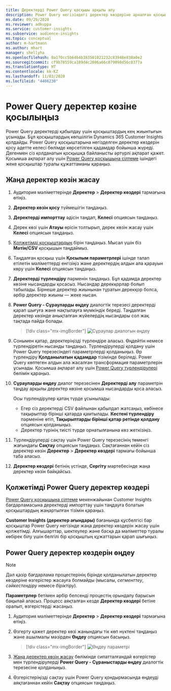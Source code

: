 ```yaml
---
title: Деректерді Power Query қосқышы арқылы алу
description: Power Query негізіндегі деректер көздеріне арналған қосқыштар.
ms.date: 09/29/2020
ms.reviewer: adkuppa
ms.service: customer-insights
ms.subservice: audience-insights
ms.topic: conceptual
author: m-hartmann
ms.author: mhart
manager: shellyha
ms.openlocfilehash: 8a170cc5b64b4b383501021232c83948e838a0e2
ms.sourcegitcommit: cf9b78559ca189d4c2086a66c879098d56c0377a
ms.translationtype: HT
ms.contentlocale: kk-KZ
ms.lasthandoff: 11/03/2020
ms.locfileid: "4406230"
---
```

# <a name="connect-to-a-power-query-data-source"></a>Power Query деректер көзіне қосылыңыз

Power Query деректерді қабылдау үшін қосқыштардың кең жиынтығын ұсынады. Бұл қосқыштардың көпшілігін Dynamics 365 Customer Insights қолдайды. Power Query қосқыштарына негізделген деректер көздерін қосу әдетте келесі бөлімде көрсетілген қадамдар бойынша жүреді. Дегенмен сіз қолданатын қосқышқа байланысты әртүрлі ақпарат қажет. Қосымша ақпарат алу үшін [Power Query қосқышына сілтеме](https://docs.microsoft.com/power-query/connectors/) ішіндегі жеке қосқыштар туралы құжаттаманы қараңыз.

## <a name="create-a-new-data-source"></a>Жаңа деректер көзін жасау

1. Аудитория мәліметтерінде **Деректер** > **Деректер көздері** тармағына өтіңіз.

1. **Деректер көзін қосу** түймешігін таңдаңыз.

1. **Деректерді импорттау** әдісін таңдап, **Келесі** опциясын таңдаңыз.

1. Дерек көзі үшін **Атауы** өрісін толтырып, дерек көзін жасау үшін **Келесі** опциясын таңдаңыз.

1. [Қолжетімді қосқыштардың](#available-power-query-data-sources) бірін таңдаңыз. Мысал үшін біз **Мәтін/CSV** қосқышын таңдаймыз.

1. Таңдалған қосқыш үшін **Қосылым параметрлері** ішінде талап етілетін мәліметтерді енгізіңіз және деректердің алдын ала қарауын көру үшін **Келесі** опциясын таңдаңыз.

1. **Деректерді түрлендіру** пәрменін таңдаңыз. Бұл қадамда деректер көзіне нысандарды қосасыз. Нысандар дерекқорлар болып табылады. Бірнеше деректер жиынынан тұратын дерекқор болса, әрбір деректер жиыны — жеке нысан.

1. **Power Query - Сұрауларды өңдеу** диалогтік терезесі деректерді қарап шығуға және нақтылауға мүмкіндік береді. Таңдалған деректер көзінде анықталған жүйелердің нысандары сол жақ тақтада пайда болады.

   > [!div class="mx-imgBorder"]
   > ![Сұраулар диалогын өңдеу](media/data-manager-configure-edit-queries.png "Сұраулар диалогын өңдеу")

1. Сонымен қатар, деректеріңізді түрлендіре аласыз. Өңдейтін немесе түрлендіретін нысанды таңдаңыз. Түрлендірулерді қолдану үшін Power Query терезесіндегі параметрлерді қолданыңыз. Әр түрлендіру **Қолданылатын қадамдар** тізімінде беріледі. Power Query көптеген алдын ала жасалған трансформация параметрлерін ұсынады. Қосымша ақпарат алу үшін [Power Query түрлендірулері](https://docs.microsoft.com/power-query/power-query-what-is-power-query#transformations) бөлімін қараңыз.

1. **Сұрауларды өңдеу** диалог терезесінен **Деректерді алу** параметрін таңдау арқылы деректер көзіне қосымша нысандарды қоса аласыз.

   Осы түрлендірулер қатаң түрде ұсынылады:

   - Егер сіз деректерді CSV файлынан қабылдап жатсаңыз, көбінесе тақырыптар бірінші қатарда қамтылады. **Кестені түрлендіру** пәрменіне өтіп, **Тақырыптарды бірінші қатар ретінде қолдану** опциясын қолданыңыз.
   - Деректер түрінің тиісті түрде орнатылғанына көз жеткізіңіз.

1. Түрлендірулерді сақтау үшін Power Query терезесінің төменгі жағындағы **Сақтау** опциясын таңдаңыз. Сақтағаннан кейін сіз деректер көзін **Деректер** > **Деректер көздері** тармағы бойынша таба аласыз.

1. **Деректер көздері** бетінің үстінде, **Сергіту** мәртебесінде жаңа деректер көзін байқайсыз.

## <a name="available-power-query-data-sources"></a>Қолжетімді Power Query деректер көздері

[Power Query қосқышына сілтеме](https://docs.microsoft.com/power-query/connectors/) мекенжайынан Customer Insights бағдарламасына деректерді импорттау үшін таңдауға болатын қосқыштардың жаңартылған тізімін қараңыз. 

**Customer Insights (деректер ағындары)** бағанында құсбелгісі бар қосқыштар Power Query негізінде жаңа деректер көздерін жасау үшін қолжетімді. Алғышарттар, шектеулер және басқа да мәліметтер туралы көбірек білу үшін белгілі бір қосқыштың құжаттарын қарап шығыңыз.

## <a name="edit-power-query-data-sources"></a>Power Query деректер көздерін өңдеу

> [!NOTE]
> Дәл қазір бағдарлама процестерінің бірінде қолданылатын деректер көздеріне өзгерістер жасауға болмайды (мысалы, *сегменттеу*, *сәйкестендіру* немесе *біріктіру*). 
>
> **Параметрлер** бетімен әрбір белсенді процестің орындалу барысын бақылай аласыз. Процесс аяқталған кезде **Деректер көздері** бетіне оралып, өзгерістерді жасаңыз.

1. Аудитория мәліметтерінде **Деректер** > **Деректер көздері** тармағына өтіңіз.

2. Өзгерту қажет деректер көзі жанындағы тік көп нүктені таңдаңыз және ашылмалы мәзірден **Өңдеу** опциясын басыңыз.

   > [!div class="mx-imgBorder"]
   > ![Өңдеу параметрі](media/edit-option-data-sources.png "Өңдеу параметрі")

3. [Жаңа деректер көзін жасау](#create-a-new-data-source) бөлімінде сипатталғандай өзгерістер мен түрлендірулерді **Power Query - Сұраныстарды өңдеу** диалогтік терезесіне қолданыңыз.

4. Өзгерістеріңізді сақтау үшін Power Query қондырмасында өңдеуді аяқтағаннан кейін **Сақтау** опциясын таңдаңыз.
